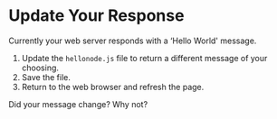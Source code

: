 # Update Your Response

Currently your web server responds with a ‘Hello World' message. 

1. Update the `hellonode.js` file to return a different message of your choosing. 
2. Save the file.
3. Return to the web browser and refresh the page. 

Did your message change? Why not?